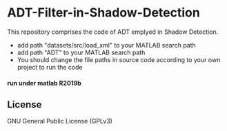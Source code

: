# ADT-Filter-in-Shadow-Detection
  This repository comprises the code of ADT emplyed in Shadow Detection.
  
  
  * add path "datasets/src/load_xml" to your MATLAB search path <br>
  * add path "ADT" to your MATLAB search path <br>
  * You should change the file paths in source code according to your own project to run the code <br>



#### run under matlab R2019b

## License
GNU General Public License (GPLv3)
